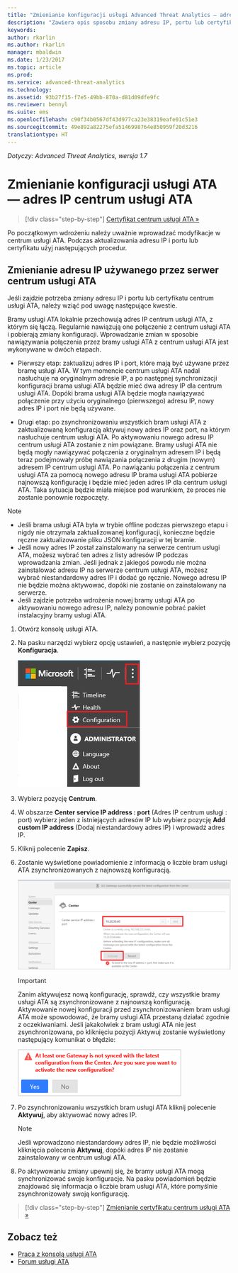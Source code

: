 ```yaml
---
title: "Zmienianie konfiguracji usługi Advanced Threat Analytics — adres IP centrum usługi |Dokumentacja firmy Microsoft"
description: "Zawiera opis sposobu zmiany adresu IP, portu lub certyfikatu centrum usługi ATA."
keywords: 
author: rkarlin
ms.author: rkarlin
manager: mbaldwin
ms.date: 1/23/2017
ms.topic: article
ms.prod: 
ms.service: advanced-threat-analytics
ms.technology: 
ms.assetid: 93b27f15-f7e5-49bb-870a-d81d09dfe9fc
ms.reviewer: bennyl
ms.suite: ems
ms.openlocfilehash: c90f34b0567df43d977ca23e38319eafe01c51e3
ms.sourcegitcommit: 49e892a82275efa5146998764e850959f20d3216
translationtype: HT
---
```

*Dotyczy: Advanced Threat Analytics, wersja 1.7*



# <a name="change-ata-configuration---ata-center-ip-address"></a>Zmienianie konfiguracji usługi ATA — adres IP centrum usługi ATA

>[!div class="step-by-step"]
[Certyfikat centrum usługi ATA »](modifying-ata-config-centercert.md)

Po początkowym wdrożeniu należy uważnie wprowadzać modyfikacje w centrum usługi ATA. Podczas aktualizowania adresu IP i portu lub certyfikatu użyj następujących procedur.

## <a name="change-the-ip-address-used-by-the-ata-center-server"></a>Zmienianie adresu IP używanego przez serwer centrum usługi ATA
Jeśli zajdzie potrzeba zmiany adresu IP i portu lub certyfikatu centrum usługi ATA, należy wziąć pod uwagę następujące kwestie.

Bramy usługi ATA lokalnie przechowują adres IP centrum usługi ATA, z którym się łączą. Regularnie nawiązują one połączenie z centrum usługi ATA i pobierają zmiany konfiguracji. Wprowadzanie zmian w sposobie nawiązywania połączenia przez bramy usługi ATA z centrum usługi ATA jest wykonywane w dwóch etapach.

-   Pierwszy etap: zaktualizuj adres IP i port, które mają być używane przez bramę usługi ATA. W tym momencie centrum usługi ATA nadal nasłuchuje na oryginalnym adresie IP, a po następnej synchronizacji konfiguracji brama usługi ATA będzie mieć dwa adresy IP dla centrum usługi ATA. Dopóki brama usługi ATA będzie mogła nawiązywać połączenie przy użyciu oryginalnego (pierwszego) adresu IP, nowy adres IP i port nie będą używane.

-   Drugi etap: po zsynchronizowaniu wszystkich bram usługi ATA z zaktualizowaną konfiguracją aktywuj nowy adres IP oraz port, na którym nasłuchuje centrum usługi ATA. Po aktywowaniu nowego adresu IP centrum usługi ATA zostanie z nim powiązane. Bramy usługi ATA nie będą mogły nawiązywać połączenia z oryginalnym adresem IP i będą teraz podejmowały próbę nawiązania połączenia z drugim (nowym) adresem IP centrum usługi ATA. Po nawiązaniu połączenia z centrum usługi ATA za pomocą nowego adresu IP brama usługi ATA pobierze najnowszą konfigurację i będzie mieć jeden adres IP dla centrum usługi ATA. Taka sytuacja będzie miała miejsce pod warunkiem, że proces nie zostanie ponownie rozpoczęty.

> [!NOTE]
> -   Jeśli brama usługi ATA była w trybie offline podczas pierwszego etapu i nigdy nie otrzymała zaktualizowanej konfiguracji, konieczne będzie ręczne zaktualizowanie pliku JSON konfiguracji w tej bramie.
> -   Jeśli nowy adres IP został zainstalowany na serwerze centrum usługi ATA, możesz wybrać ten adres z listy adresów IP podczas wprowadzania zmian. Jeśli jednak z jakiegoś powodu nie można zainstalować adresu IP na serwerze centrum usługi ATA, możesz wybrać niestandardowy adres IP i dodać go ręcznie. Nowego adresu IP nie będzie można aktywować, dopóki nie zostanie on zainstalowany na serwerze.
> -   Jeśli zajdzie potrzeba wdrożenia nowej bramy usługi ATA po aktywowaniu nowego adresu IP, należy ponownie pobrać pakiet instalacyjny bramy usługi ATA.

1.  Otwórz konsolę usługi ATA.

2.  Na pasku narzędzi wybierz opcję ustawień, a następnie wybierz pozycję **Konfiguracja**.

    ![Ikona ustawień konfiguracji usługi ATA](media/ATA-config-icon.JPG)

3.  Wybierz pozycję **Centrum**.

4.  W obszarze **Center service IP address : port** (Adres IP centrum usługi : port) wybierz jeden z istniejących adresów IP lub wybierz pozycję **Add custom IP address** (Dodaj niestandardowy adres IP) i wprowadź adres IP.

5.  Kliknij polecenie **Zapisz**.

6.  Zostanie wyświetlone powiadomienie z informacją o liczbie bram usługi ATA zsynchronizowanych z najnowszą konfiguracją.

    ![Obraz przedstawiający zsynchronizowane bramy centrum usługi ATA](media/ATA-chge-IP-after-clicking-save.png)

    >[!IMPORTANT]
    >Zanim aktywujesz nową konfigurację, sprawdź, czy wszystkie bramy usługi ATA są zsynchronizowane z najnowszą konfiguracją. Aktywowanie nowej konfiguracji przed zsynchronizowaniem bram usługi ATA może spowodować, że bramy usługi ATA przestaną działać zgodnie z oczekiwaniami. Jeśli jakakolwiek z bram usługi ATA nie jest zsynchronizowana, po kliknięciu pozycji Aktywuj zostanie wyświetlony następujący komunikat o błędzie:
    >
    >    ![Błąd synchronizacji bramy usługi ATA](media/ataGW-not-synced.png)


7.  Po zsynchronizowaniu wszystkich bram usługi ATA kliknij polecenie **Aktywuj**, aby aktywować nowy adres IP.

    > [!NOTE]
    > Jeśli wprowadzono niestandardowy adres IP, nie będzie możliwości kliknięcia polecenia **Aktywuj**, dopóki adres IP nie zostanie zainstalowany w centrum usługi ATA.

8.  Po aktywowaniu zmiany upewnij się, że bramy usługi ATA mogą synchronizować swoje konfiguracje. Na pasku powiadomień będzie znajdować się informacja o liczbie bram usługi ATA, które pomyślnie zsynchronizowały swoją konfigurację.

>[!div class="step-by-step"]
[Zmienianie certyfikatu centrum usługi ATA »](modifying-ata-config-centercert.md)


## <a name="see-also"></a>Zobacz też
- [Praca z konsolą usługi ATA](working-with-ata-console.md)
- [Forum usługi ATA](https://aka.ms/ata-forum)
